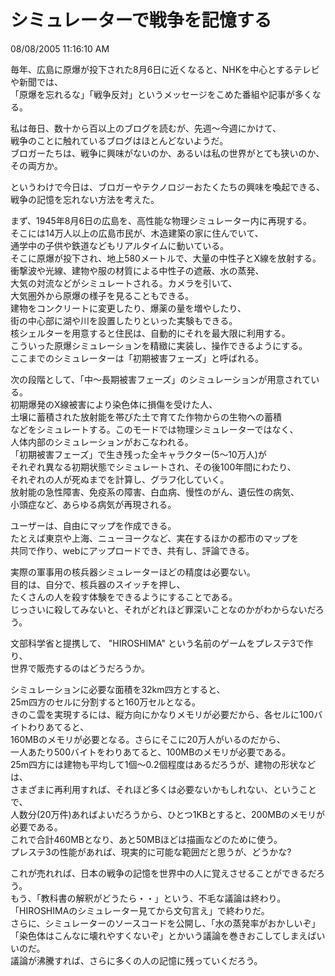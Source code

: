 シミュレーターで戦争を記憶する
====
08/08/2005 11:16:10 AM


<p>毎年、広島に原爆が投下された8月6日に近くなると、NHKを中心とするテレビや新聞では、<br />
「原爆を忘れるな」「戦争反対」というメッセージをこめた番組や記事が多くなる。</p>

<p>私は毎日、数十から百以上のブログを読むが、先週〜今週にかけて、<br />
戦争のことに触れているブログはほとんどないようだ。<br />
ブロガーたちは、戦争に興味がないのか、あるいは私の世界がとても狭いのか、その両方か。</p>

<p>というわけで今日は、ブロガーやテクノロジーおたくたちの興味を喚起できる、<br />
戦争の記憶を忘れない方法を考えた。 </p>

<p>まず、1945年8月6日の広島を、高性能な物理シミュレーター内に再現する。<br />
そこには14万人以上の広島市民が、木造建築の家に住んでいて、<br />
通学中の子供や鉄道などもリアルタイムに動いている。<br />
そこに原爆が投下され、地上580メートルで、大量の中性子とX線を放射する。<br />
衝撃波や光線、建物や服の材質による中性子の遮蔽、水の蒸発、<br />
大気の対流などがシミュレートされる。カメラを引いて、<br />
大気圏外から原爆の様子を見ることもできる。<br />
建物をコンクリートに変更したり、爆薬の量を増やしたり、<br />
街の中心部に湖や川を設置したりといった実験もできる。<br />
核シェルターを用意すると住民は、自動的にそれを最大限に利用する。<br />
こういった原爆シミュレーションを精緻に実装し、操作できるようにする。<br />
ここまでのシミュレーターは「初期被害フェーズ」と呼ばれる。</p>

<p>次の段階として、「中〜長期被害フェーズ」のシミュレーションが用意されている。<br />
初期爆発のX線被害により染色体に損傷を受けた人、<br />
土壌に蓄積された放射能を帯びた土で育てた作物からの生物への蓄積<br />
などをシミュレートする。このモードでは物理シミュレーターではなく、<br />
人体内部のシミュレーションがおこなわれる。<br />
「初期被害フェーズ」で生き残った全キャラクター(5〜10万人)が<br />
それぞれ異なる初期状態でシミュレートされ、その後100年間にわたり、<br />
それぞれの人が死ぬまでを計算し、グラフ化していく。<br />
放射能の急性障害、免疫系の障害、白血病、慢性のがん、遺伝性の病気、<br />
小頭症など、あらゆる病気が再現される。</p>

<p>ユーザーは、自由にマップを作成できる。<br />
たとえば東京や上海、ニューヨークなど、実在するほかの都市のマップを<br />
共同で作り、webにアップロードでき、共有し、評論できる。</p>

<p>実際の軍事用の核兵器シミュレーターほどの精度は必要ない。<br />
目的は、自分で、核兵器のスイッチを押し、<br />
たくさんの人を殺す体験をできるようにすることである。<br />
じっさいに殺してみないと、それがどれほど罪深いことなのかがわからないだろう。</p>

<p>文部科学省と提携して、 "HIROSHIMA" という名前のゲームをプレステ3で作り、<br />
世界で販売するのはどうだろうか。</p>

<p>シミュレーションに必要な面積を32km四方とすると、<br />
25m四方のセルに分割すると160万セルとなる。<br />
きのこ雲を実現するには、縦方向にかなりメモリが必要だから、各セルに100バイトわりあてると、<br />
160MBのメモリが必要となる。さらにそこに20万人がいるのだから、<br />
一人あたり500バイトをわりあてると、100MBのメモリが必要である。<br />
25m四方には建物も平均して1個〜0.2個程度はあるだろうが、建物の形状などは、<br />
さまざまに再利用すれば、それほど多くは必要ないかもしれない、ということで、<br />
人数分(20万件)あればよいだろうから、ひとつ1KBとすると、200MBのメモリが必要である。<br />
これで合計460MBとなり、あと50MBほどは描画などのために使う。<br />
プレステ3の性能があれば、現実的に可能な範囲だと思うが、どうかな?</p>

<p>これが売れれば、日本の戦争の記憶を世界中の人に覚えさせることができるだろう。<br />
もう、「教科書の解釈がどうたら・・」という、不毛な議論は終わり。<br />
「HIROSHIMAのシミュレーター見てから文句言え」で終わりだ。<br />
さらに、シミュレーターのソースコードを公開し、「水の蒸発率がおかしいぞ」<br />
「染色体はこんなに壊れやすくないぞ」とかいう議論を巻きおこしてしまえばいいのだ。<br />
議論が沸騰すれば、さらに多くの人の記憶に残っていくだろう。</p>

<p><br />
</p>
